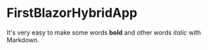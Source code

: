 # FirstBlazorHybridApp

It's very easy to make some words **bold** and other words *italic* with Markdown.
